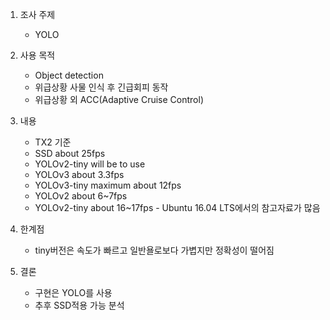 1. 조사 주제
   - YOLO

2. 사용 목적
   - Object detection
   - 위급상황 사물 인식 후 긴급회피 동작
   - 위급상황 외 ACC(Adaptive Cruise Control)

3. 내용
   * TX2 기준
   * SSD about 25fps
   * YOLOv2-tiny will be to use

   - YOLOv3 about 3.3fps
   - YOLOv3-tiny maximum about 12fps
   - YOLOv2 about 6~7fps
   - YOLOv2-tiny about 16~17fps   - Ubuntu 16.04 LTS에서의 참고자료가 많음

4. 한계점
   - tiny버전은 속도가 빠르고 일반욜로보다 가볍지만 정확성이 떨어짐

5. 결론
   - 구현은 YOLO를 사용
   - 추후 SSD적용 가능 분석
